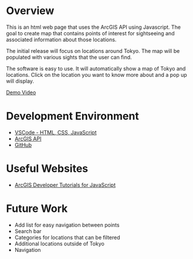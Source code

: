 # Overview

This is an html web page that uses the ArcGIS API using Javascript. The goal to create map that contains points of interest for sightseeing and associated information about those locations. 

The initial release will focus on locations around Tokyo. The map will be populated with various sights that the user can find.

The software is easy to use. It will automatically show a map of Tokyo and locations. Click on the location you want to know more about and a pop up will display. 

[Demo Video](http://youtube.link.goes.here)

# Development Environment

* [VSCode - HTML, CSS, JavaScript](https://code.visualstudio.com/)
* [ArcGIS API](https://developers.arcgis.com/)
* [GitHub](https://github.com/)

# Useful Websites

* [ArcGIS Developer Tutorials for JavaScript](https://developers.arcgis.com/javascript/latest/)

# Future Work


* Add list for easy navigation between points
* Search bar
* Categories for locations that can be filtered
* Additional locations outside of Tokyo
* Navigation